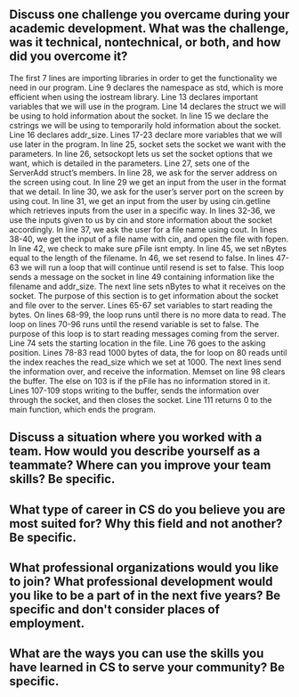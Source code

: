 ## Discuss one challenge you overcame during your academic development. What was the challenge, was it technical, nontechnical, or both, and how did you overcome it?

The first 7 lines are importing libraries in order to get the functionality we need in our program. Line 9 declares the namespace as std, which is more efficient when using the iostream library. Line 13 declares important variables that we will use in the program. Line 14 declares the struct we will be using to hold information about the socket. In line 15 we declare the cstrings we will be using to temporarily hold information about the socket. Line 16 declares addr_size. Lines 17-23 declare more variables that we will use later in the program. In line 25, socket sets the socket we want with the parameters. In line 26, setsockopt lets us set the socket options that we want, which is detailed in the parameters. Line 27, sets one of the ServerAdd struct’s members. In line 28, we ask for the server address on the screen using cout. In line 29 we get an input from the user in the format that we detail. In line 30, we ask for the user’s server port on the screen by using cout. In line 31, we get an input from the user by using cin.getline which retrieves inputs from the user in a specific way. In lines 32-36, we use the inputs given to us by cin and store information about the socket accordingly. In line 37, we ask the user for a file name using cout. In lines 38-40, we get the input of a file name with cin, and open the file with fopen. In line 42, we check to make sure pFile isnt empty. In line 45,  we set nBytes equal to the length of the filename. In 46, we set resend to false. In lines 47-63 we will run a loop that will continue until resend is set to false. This loop sends a message on the socket in line 49 containing information like the filename and addr_size. The next line sets nBytes to what it receives on the socket. The purpose of this section is to get information about the socket and file over to the server. Lines 65-67 set variables to start reading the bytes. 
On lines 68-99, the loop runs until there is no more data to read. The loop on lines 70-96 runs until the resend variable is set to false. The purpose of this loop is to start reading messages coming from the server. Line 74 sets the starting location in the file. Line 76 goes to the asking position. Lines 78-83 read 1000 bytes of data, the for loop on 80 reads until the index reaches the read_size which we set at 1000. The next lines send the information over, and receive the information. Memset on line 98 clears the buffer. The else on 103 is if the pFile has no information stored in it. Lines 107-109 stops writing to the buffer, sends the information over through the socket, and then closes the socket. Line 111 returns 0 to the main function, which ends the program.


## Discuss a situation where you worked with a team. How would you describe yourself as a teammate? Where can you improve your team skills? Be specific.



## What type of career in CS do you believe you are most suited for? Why this field and not another? Be specific.



## What professional organizations would you like to join? What professional development would you like to be a part of in the next five years? Be specific and don't consider places of employment.



## What are the ways you can use the skills you have learned in CS to serve your community? Be specific.
